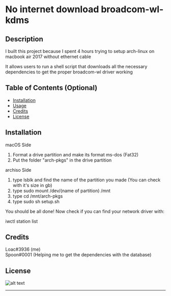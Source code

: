 # No internet download broadcom-wl-kdms
## Description

I built this project because I spent 4 hours trying to setup arch-linux on macbook air 2017 without ethernet cable

It allows users to run a shell script that downloads all the necessary dependencies to get the proper broadcom-wl driver working

## Table of Contents (Optional)

- [Installation](#installation)
- [Usage](#usage)
- [Credits](#credits)
- [License](#license)

## Installation

macOS Side
1. Format a drive partition and make its format ms-dos (Fat32)
2. Put the folder "arch-pkgs" in the drive partition

archiso Side
1. type lsblk and find the name of the partition you made (You can check with it's size in gb)
2. type sudo mount /dev/(name of partition) /mnt
3. type cd /mnt/arch-pkgs
4. type sudo sh setup.sh

You should be all done! Now check if you can find your network driver with:

iwctl
station list

## Credits

Loac#3936 (me) <br>
Spoon#0001 (Helping me to get the dependencies with the database)

## License

![alt text](LICENSE)

---


